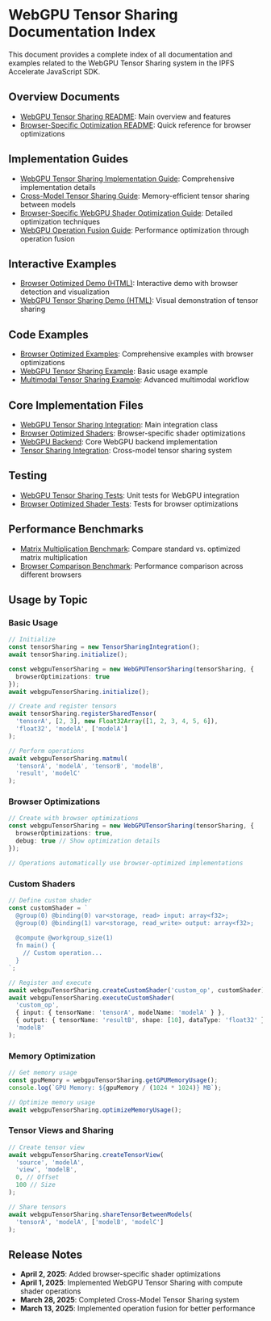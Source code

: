 # WebGPU Tensor Sharing Documentation Index

This document provides a complete index of all documentation and examples related to the WebGPU Tensor Sharing system in the IPFS Accelerate JavaScript SDK.

## Overview Documents

- [WebGPU Tensor Sharing README](WEBGPU_TENSOR_SHARING_README.md): Main overview and features
- [Browser-Specific Optimization README](BROWSER_SPECIFIC_OPTIMIZATION_README.md): Quick reference for browser optimizations

## Implementation Guides

- [WebGPU Tensor Sharing Implementation Guide](WEBGPU_TENSOR_SHARING_GUIDE.md): Comprehensive implementation details
- [Cross-Model Tensor Sharing Guide](CROSS_MODEL_TENSOR_SHARING_GUIDE.md): Memory-efficient tensor sharing between models
- [Browser-Specific WebGPU Shader Optimization Guide](BROWSER_OPTIMIZATION_GUIDE.md): Detailed optimization techniques
- [WebGPU Operation Fusion Guide](OPERATION_FUSION_GUIDE.md): Performance optimization through operation fusion

## Interactive Examples

- [Browser Optimized Demo (HTML)](browser_optimized_demo.html): Interactive demo with browser detection and visualization
- [WebGPU Tensor Sharing Demo (HTML)](WebGPUTensorSharingDemo.html): Visual demonstration of tensor sharing

## Code Examples

- [Browser Optimized Examples](browser_optimized_examples.ts): Comprehensive examples with browser optimizations
- [WebGPU Tensor Sharing Example](ipfs_accelerate_js_webgpu_tensor_sharing_example.ts): Basic usage example
- [Multimodal Tensor Sharing Example](ipfs_accelerate_js_multimodal_tensor_sharing_example.ts): Advanced multimodal workflow

## Core Implementation Files

- [WebGPU Tensor Sharing Integration](ipfs_accelerate_js_webgpu_tensor_sharing.ts): Main integration class
- [Browser Optimized Shaders](ipfs_accelerate_js_browser_optimized_shaders.ts): Browser-specific shader optimizations
- [WebGPU Backend](ipfs_accelerate_js_webgpu_backend.ts): Core WebGPU backend implementation
- [Tensor Sharing Integration](ipfs_accelerate_js_tensor_sharing_integration.ts): Cross-model tensor sharing system

## Testing

- [WebGPU Tensor Sharing Tests](ipfs_accelerate_js_webgpu_tensor_sharing.test.ts): Unit tests for WebGPU integration
- [Browser Optimized Shader Tests](ipfs_accelerate_js_browser_optimized_shaders.test.ts): Tests for browser optimizations

## Performance Benchmarks

- [Matrix Multiplication Benchmark](browser_optimized_examples.ts#L87): Compare standard vs. optimized matrix multiplication
- [Browser Comparison Benchmark](benchmark_browsers.ts): Performance comparison across different browsers

## Usage by Topic

### Basic Usage

```typescript
// Initialize
const tensorSharing = new TensorSharingIntegration();
await tensorSharing.initialize();

const webgpuTensorSharing = new WebGPUTensorSharing(tensorSharing, {
  browserOptimizations: true
});
await webgpuTensorSharing.initialize();

// Create and register tensors
await tensorSharing.registerSharedTensor(
  'tensorA', [2, 3], new Float32Array([1, 2, 3, 4, 5, 6]),
  'float32', 'modelA', ['modelA']
);

// Perform operations
await webgpuTensorSharing.matmul(
  'tensorA', 'modelA', 'tensorB', 'modelB',
  'result', 'modelC'
);
```

### Browser Optimizations

```typescript
// Create with browser optimizations
const webgpuTensorSharing = new WebGPUTensorSharing(tensorSharing, {
  browserOptimizations: true,
  debug: true // Show optimization details
});

// Operations automatically use browser-optimized implementations
```

### Custom Shaders

```typescript
// Define custom shader
const customShader = `
  @group(0) @binding(0) var<storage, read> input: array<f32>;
  @group(0) @binding(1) var<storage, read_write> output: array<f32>;
  
  @compute @workgroup_size(1)
  fn main() {
    // Custom operation...
  }
`;

// Register and execute
await webgpuTensorSharing.createCustomShader('custom_op', customShader);
await webgpuTensorSharing.executeCustomShader(
  'custom_op',
  { input: { tensorName: 'tensorA', modelName: 'modelA' } },
  { output: { tensorName: 'resultB', shape: [10], dataType: 'float32' } },
  'modelB'
);
```

### Memory Optimization

```typescript
// Get memory usage
const gpuMemory = webgpuTensorSharing.getGPUMemoryUsage();
console.log(`GPU Memory: ${gpuMemory / (1024 * 1024)} MB`);

// Optimize memory usage
await webgpuTensorSharing.optimizeMemoryUsage();
```

### Tensor Views and Sharing

```typescript
// Create tensor view
await webgpuTensorSharing.createTensorView(
  'source', 'modelA',
  'view', 'modelB',
  0, // Offset
  100 // Size
);

// Share tensors
await webgpuTensorSharing.shareTensorBetweenModels(
  'tensorA', 'modelA', ['modelB', 'modelC']
);
```

## Release Notes

- **April 2, 2025**: Added browser-specific shader optimizations
- **April 1, 2025**: Implemented WebGPU Tensor Sharing with compute shader operations
- **March 28, 2025**: Completed Cross-Model Tensor Sharing system
- **March 13, 2025**: Implemented operation fusion for better performance